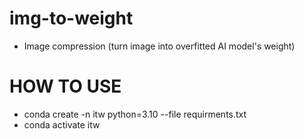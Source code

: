 # img-to-weight
* Image compression (turn image into overfitted AI model's weight)

# HOW TO USE
* conda create -n itw python=3.10 --file requirments.txt
* conda activate itw